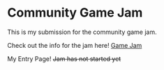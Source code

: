 # Community Game Jam

This is my submission for the community game jam.

Check out the info for the jam here!
[Game Jam](https://itch.io/jam/cgj "Game Jam")

My Entry Page!
~~Jam has not started yet~~

